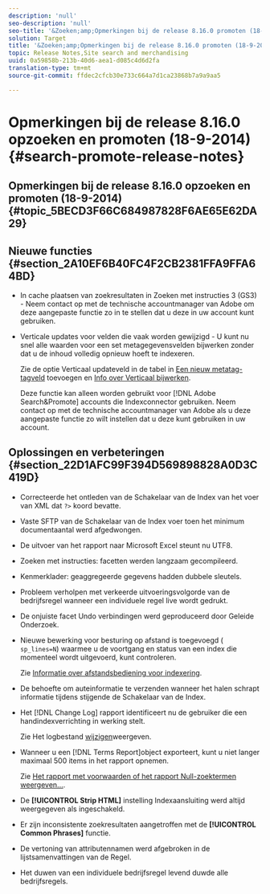 ```yaml
---
description: 'null'
seo-description: 'null'
seo-title: '&Zoeken;amp;Opmerkingen bij de release 8.16.0 promoten (18-9-2014)'
solution: Target
title: '&Zoeken;amp;Opmerkingen bij de release 8.16.0 promoten (18-9-2014)'
topic: Release Notes,Site search and merchandising
uuid: 0a59858b-213b-40d6-aea1-d085c4d6d2fa
translation-type: tm+mt
source-git-commit: ffdec2cfcb30e733c664a7d1ca23868b7a9a9aa5

---
```



# Opmerkingen bij de release 8.16.0 opzoeken en promoten (18-9-2014){#search-promote-release-notes}

## Opmerkingen bij de release 8.16.0 opzoeken en promoten (18-9-2014) {#topic_5BECD3F66C684987828F6AE65E62DA29}

## Nieuwe functies {#section_2A10EF6B40FC4F2CB2381FFA9FFA64BD}

* In cache plaatsen van zoekresultaten in Zoeken met instructies 3 (GS3) - Neem contact op met de technische accountmanager van Adobe om deze aangepaste functie zo in te stellen dat u deze in uw account kunt gebruiken.
* Verticale updates voor velden die vaak worden gewijzigd - U kunt nu snel alle waarden voor een set metagegevensvelden bijwerken zonder dat u de inhoud volledig opnieuw hoeft te indexeren.

   Zie de optie Verticaal updateveld in de tabel in [Een nieuw metatag-tagveld](../c-about-settings-menu/c-about-metadata-menu.md#task_6DF188C0FC7F4831A4444CA9AFA615E5) toevoegen en [Info over Verticaal bijwerken](../c-about-index-menu/c-about-vertical-updates.md#concept_E65A70C9C2E04804BF24FBE1B3CAD899).

   Deze functie kan alleen worden gebruikt voor [!DNL Adobe Search&Promote] accounts die Indexconnector gebruiken. Neem contact op met de technische accountmanager van Adobe als u deze aangepaste functie zo wilt instellen dat u deze kunt gebruiken in uw account.

## Oplossingen en verbeteringen {#section_22D1AFC99F394D569898828A0D3C419D}

* Correcteerde het ontleden van de Schakelaar van de Index van het voer van XML dat `?>` koord bevatte.
* Vaste SFTP van de Schakelaar van de Index voer toen het minimum documentaantal werd afgedwongen.
* De uitvoer van het rapport naar Microsoft Excel steunt nu UTF8.
* Zoeken met instructies: facetten werden langzaam gecompileerd.
* Kenmerklader: geaggregeerde gegevens hadden dubbele sleutels.
* Probleem verholpen met verkeerde uitvoeringsvolgorde van de bedrijfsregel wanneer een individuele regel live wordt gedrukt.
* De onjuiste facet Undo verbindingen werd geproduceerd door Geleide Onderzoek.
* Nieuwe bewerking voor besturing op afstand is toegevoegd ( `sp_lines=N`) waarmee u de voortgang en status van een index die momenteel wordt uitgevoerd, kunt controleren.

   Zie [Informatie over afstandsbediening voor indexering](../c-about-index-menu/c-about-remote-control-for-indexing.md#concept_C79B322190E84106A434E5C6D4A4118F).

* De behoefte om auteinformatie te verzenden wanneer het halen schrapt informatie tijdens stijgende de Schakelaar van de Index.
* Het [!DNL Change Log] rapport identificeert nu de gebruiker die een handindexverrichting in werking stelt.

   Zie Het logbestand [wijzigen](../c-about-reports-menu/c-about-reports-menu.md#task_166F1156719F4B3D834BEA8E249C8057)weergeven.

* Wanneer u een [!DNL Terms Report]object exporteert, kunt u niet langer maximaal 500 items in het rapport opnemen.

   Zie [Het rapport met voorwaarden of het rapport Null-zoektermen weergeven...](../c-about-reports-menu/c-about-reports-menu.md#task_53B7ED1582DD4B0E8376546A7AFC789A).

* De **[!UICONTROL Strip HTML]** instelling Indexaansluiting werd altijd weergegeven als ingeschakeld.
* Er zijn inconsistente zoekresultaten aangetroffen met de **[!UICONTROL Common Phrases]** functie.
* De vertoning van attributennamen werd afgebroken in de lijstsamenvattingen van de Regel.
* Het duwen van een individuele bedrijfsregel levend duwde alle bedrijfsregels.

